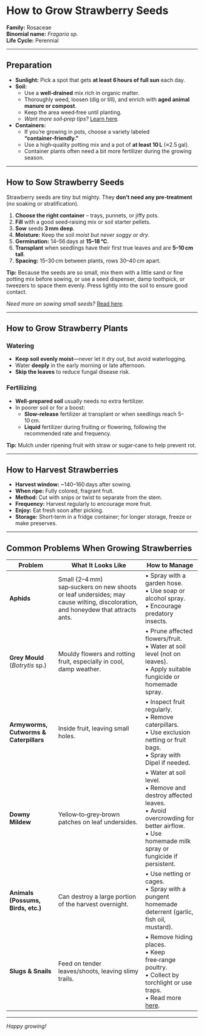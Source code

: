# How to Grow Strawberry Seeds

**Family:** Rosaceae  
**Binomial name:** _Fragaria sp._  
**Life Cycle:** Perennial  

---

## Preparation

- **Sunlight:** Pick a spot that gets **at least 6 hours of full sun** each day.  
- **Soil:**  
  - Use a **well‑drained** mix rich in organic matter.  
  - Thoroughly weed, loosen (dig or till), and enrich with **aged animal manure or compost**.  
  - Keep the area weed‑free until planting.  
  - *Want more soil‑prep tips?* [Learn here](#).  
- **Containers:**  
  - If you’re growing in pots, choose a variety labeled **“container‑friendly.”**  
  - Use a high‑quality potting mix and a pot of **at least 10 L** (≈2.5 gal).  
  - Container plants often need a bit more fertilizer during the growing season.

---

## How to Sow Strawberry Seeds

Strawberry seeds are tiny but mighty. They **don’t need any pre‑treatment** (no soaking or stratification).

1. **Choose the right container** – trays, punnets, or jiffy pots.  
2. **Fill** with a good seed‑raising mix or soil starter pellets.  
3. **Sow** seeds **3 mm deep**.  
4. **Moisture:** Keep the soil *moist but never soggy or dry*.  
5. **Germination:** 14–56 days at **15–18 °C**.  
6. **Transplant** when seedlings have their first true leaves and are **5–10 cm tall**.  
7. **Spacing:** 15–30 cm between plants, rows 30–40 cm apart.

**Tip:** Because the seeds are so small, mix them with a little sand or fine potting mix before sowing, or use a seed dispenser, damp toothpick, or tweezers to space them evenly. Press lightly into the soil to ensure good contact.  

*Need more on sowing small seeds?* [Read here](#).

---

## How to Grow Strawberry Plants

### Watering

- **Keep soil evenly moist**—never let it dry out, but avoid waterlogging.  
- Water **deeply** in the early morning or late afternoon.  
- **Skip the leaves** to reduce fungal disease risk.

### Fertilizing

- **Well‑prepared soil** usually needs no extra fertilizer.  
- In poorer soil or for a boost:  
  - **Slow‑release** fertilizer at transplant or when seedlings reach 5–10 cm.  
  - **Liquid** fertilizer during fruiting or flowering, following the recommended rate and frequency.

**Tip:** Mulch under ripening fruit with straw or sugar‑cane to help prevent rot.

---

## How to Harvest Strawberries

- **Harvest window:** ~140–160 days after sowing.  
- **When ripe:** Fully colored, fragrant fruit.  
- **Method:** Cut with snips or twist to separate from the stem.  
- **Frequency:** Harvest regularly to encourage more fruit.  
- **Enjoy:** Eat fresh soon after picking.  
- **Storage:** Short‑term in a fridge container; for longer storage, freeze or make preserves.

---

## Common Problems When Growing Strawberries

| Problem | What It Looks Like | How to Manage |
|---------|--------------------|---------------|
| **Aphids** | Small (2–4 mm) sap‑suckers on new shoots or leaf undersides; may cause wilting, discoloration, and honeydew that attracts ants. | • Spray with a garden hose.<br>• Use soap or alcohol spray.<br>• Encourage predatory insects. |
| **Grey Mould** (_Botrytis_ sp.) | Mouldy flowers and rotting fruit, especially in cool, damp weather. | • Prune affected flowers/fruit.<br>• Water at soil level (not on leaves).<br>• Apply suitable fungicide or homemade spray. |
| **Armyworms, Cutworms & Caterpillars** | Inside fruit, leaving small holes. | • Inspect fruit regularly.<br>• Remove caterpillars.<br>• Use exclusion netting or fruit bags.<br>• Spray with Dipel if needed. |
| **Downy Mildew** | Yellow‑to‑grey‑brown patches on leaf undersides. | • Water at soil level.<br>• Remove and destroy affected leaves.<br>• Avoid overcrowding for better airflow.<br>• Use homemade milk spray or fungicide if persistent. |
| **Animals (Possums, Birds, etc.)** | Can destroy a large portion of the harvest overnight. | • Use netting or cages.<br>• Spray with a pungent homemade deterrent (garlic, fish oil, mustard). |
| **Slugs & Snails** | Feed on tender leaves/shoots, leaving slimy trails. | • Remove hiding places.<br>• Keep free‑range poultry.<br>• Collect by torchlight or use traps.<br>• Read more [here](#). |

---

*Happy growing!*